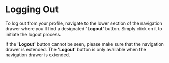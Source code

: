 # Logging Out

To log out from your profile, navigate to the lower section of the navigation drawer where you'll find a designated __'Logout'__ button. Simply click on it to initiate the logout process. 

If the __'Logout'__ button cannot be seen, please make sure that the navigation drawer is extended. The __'Logout'__ button is only available when the navigation drawer is extended. 

<seealso>
    <category ref="uh">
        <a href="Admin.md" />
        <a href="Loans.md" />
        <a href="Deposits.md" />
        <a href="Profiles.md" />
    </category>
    <category ref="ds">
        <a href="Naming.md" />
        <a href="Comments.md" />
        <a href="Code-Style.md" />
        <a href="Git-Commit-Messages.md" />
        <a href="Vue.md"></a>
    </category>
</seealso>
